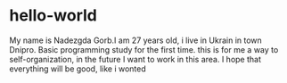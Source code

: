 # hello-world
My name is Nadezgda Gorb.I am 27 years old, i live in Ukrain in town Dnipro. Basic programming study for the first time. 
this is for me a way to self-organization, in the future I want to work in this area. I hope that everything will be good, like i wonted
